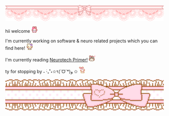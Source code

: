 <p align="left">
  <img src="./img/banner1.gif" width="600">
</p>

hii welcome <img src="./img/welcome.gif" width="20">

I'm currently working on software & neuro related projects
which you can find here! <img src="./img/nodnod.gif" width="20">

I'm currently reading <a href="https://www.goodreads.com/book/show/59784109-the-neurotech-primer">Neurotech Primer!</a> <img src="./img/yeahhh.webp" width="20">

ty for stopping by ˖ ࣪‧₊˚⋆✩٩(ˊᗜˋ*)و ✩ <img src="./img/bye.gif" width="20">

<p align="left">
  <img src="./img/bannerbottom.gif" width="600">
</p>

